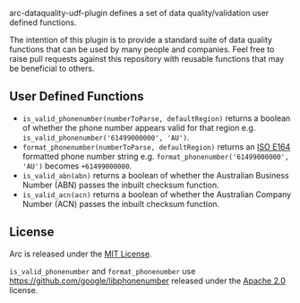 arc-dataquality-udf-plugin defines a set of data quality/validation user defined functions.

The intention of this plugin is to provide a standard suite of data quality functions that can be used by many people and companies. Feel free to raise pull requests against this repository with reusable functions that may be beneficial to others.

## User Defined Functions

- `is_valid_phonenumber(numberToParse, defaultRegion)` returns a boolean of whether the phone number appears valid for that region e.g. `is_valid_phonenumber('61499000000', 'AU')`.
- `format_phonenumber(numberToParse, defaultRegion)` returns an [ISO E164](https://en.wikipedia.org/wiki/E.164) formatted phone number string e.g. `format_phonenumber('61499000000', 'AU')` becomes `+61499000000`.
- `is_valid_abn(abn)` returns a boolean of whether the Australian Business Number (ABN) passes the inbuilt checksum function.
- `is_valid_acn(acn)` returns a boolean of whether the Australian Company Number (ACN) passes the inbuilt checksum function.

## License

Arc is released under the [MIT License](https://opensource.org/licenses/MIT).

`is_valid_phonenumber` and `format_phonenumber` use https://github.com/google/libphonenumber released under the [Apache 2.0](https://opensource.org/licenses/Apache-2.0) license.